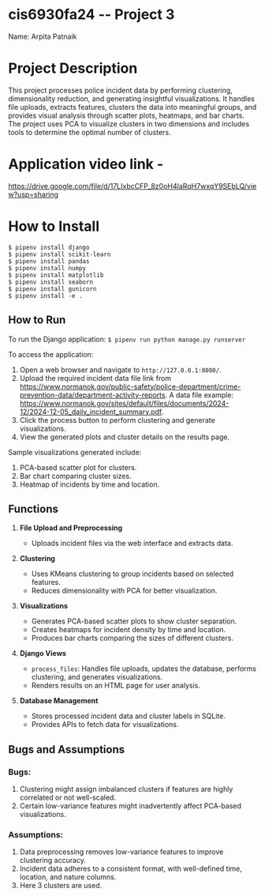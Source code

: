# cis6930fa24 -- Project 3

Name: Arpita Patnaik

# Project Description
This project processes police incident data by performing clustering, dimensionality reduction, and generating insightful visualizations. It handles file uploads, extracts features, clusters the data into meaningful groups, and provides visual analysis through scatter plots, heatmaps, and bar charts. The project uses PCA to visualize clusters in two dimensions and includes tools to determine the optimal number of clusters.

# Application video link - 
https://drive.google.com/file/d/17LIxbcCFP_8z0oH4IaRqH7wxqY9SEbLQ/view?usp=sharing

# How to Install
```
$ pipenv install django
$ pipenv install scikit-learn
$ pipenv install pandas
$ pipenv install numpy
$ pipenv install matplotlib
$ pipenv install seaborn
$ pipenv install gunicorn
$ pipenv install -e .
```


## How to Run
To run the Django application:
```$ pipenv run python manage.py runserver```


To access the application:
1. Open a web browser and navigate to `http://127.0.0.1:8000/`.
2. Upload the required incident data file link from https://www.normanok.gov/public-safety/police-department/crime-prevention-data/department-activity-reports. A data file example: https://www.normanok.gov/sites/default/files/documents/2024-12/2024-12-05_daily_incident_summary.pdf.
3. Click the process button to perform clustering and generate visualizations.
4. View the generated plots and cluster details on the results page.

Sample visualizations generated include:
1. PCA-based scatter plot for clusters.
2. Bar chart comparing cluster sizes.
3. Heatmap of incidents by time and location.

## Functions
1. **File Upload and Preprocessing**
   - Uploads incident files via the web interface and extracts data.

2. **Clustering**
   - Uses KMeans clustering to group incidents based on selected features.
   - Reduces dimensionality with PCA for better visualization.

3. **Visualizations**
   - Generates PCA-based scatter plots to show cluster separation.
   - Creates heatmaps for incident density by time and location.
   - Produces bar charts comparing the sizes of different clusters.

4. **Django Views**
   - `process_files`: Handles file uploads, updates the database, performs clustering, and generates visualizations.
   - Renders results on an HTML page for user analysis.

6. **Database Management**
   - Stores processed incident data and cluster labels in SQLite.
   - Provides APIs to fetch data for visualizations.

## Bugs and Assumptions

### Bugs:
1. Clustering might assign imbalanced clusters if features are highly correlated or not well-scaled.
2. Certain low-variance features might inadvertently affect PCA-based visualizations.

### Assumptions:
1. Data preprocessing removes low-variance features to improve clustering accuracy.
2. Incident data adheres to a consistent format, with well-defined time, location, and nature columns.
3. Here 3 clusters are used.




